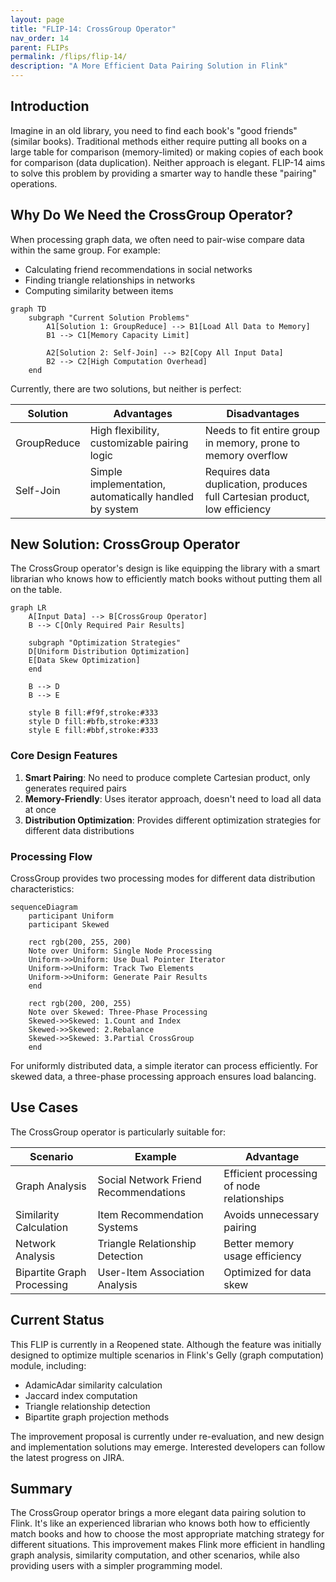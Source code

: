 ```yaml
---
layout: page
title: "FLIP-14: CrossGroup Operator"
nav_order: 14
parent: FLIPs
permalink: /flips/flip-14/
description: "A More Efficient Data Pairing Solution in Flink"
---
```


## Introduction

Imagine in an old library, you need to find each book's "good friends" (similar books). Traditional methods either require putting all books on a large table for comparison (memory-limited) or making copies of each book for comparison (data duplication). Neither approach is elegant. FLIP-14 aims to solve this problem by providing a smarter way to handle these "pairing" operations.

## Why Do We Need the CrossGroup Operator?

When processing graph data, we often need to pair-wise compare data within the same group. For example:
- Calculating friend recommendations in social networks
- Finding triangle relationships in networks
- Computing similarity between items

```mermaid
graph TD
    subgraph "Current Solution Problems"
        A1[Solution 1: GroupReduce] --> B1[Load All Data to Memory]
        B1 --> C1[Memory Capacity Limit]
        
        A2[Solution 2: Self-Join] --> B2[Copy All Input Data]
        B2 --> C2[High Computation Overhead]
    end
```

Currently, there are two solutions, but neither is perfect:

| Solution | Advantages | Disadvantages |
|----------|------------|---------------|
| GroupReduce | High flexibility, customizable pairing logic | Needs to fit entire group in memory, prone to memory overflow |
| Self-Join | Simple implementation, automatically handled by system | Requires data duplication, produces full Cartesian product, low efficiency |

## New Solution: CrossGroup Operator

The CrossGroup operator's design is like equipping the library with a smart librarian who knows how to efficiently match books without putting them all on the table.

```mermaid
graph LR
    A[Input Data] --> B[CrossGroup Operator]
    B --> C[Only Required Pair Results]
    
    subgraph "Optimization Strategies"
    D[Uniform Distribution Optimization]
    E[Data Skew Optimization]
    end
    
    B --> D
    B --> E
    
    style B fill:#f9f,stroke:#333
    style D fill:#bfb,stroke:#333
    style E fill:#bbf,stroke:#333
```

### Core Design Features

1. **Smart Pairing**: No need to produce complete Cartesian product, only generates required pairs
2. **Memory-Friendly**: Uses iterator approach, doesn't need to load all data at once
3. **Distribution Optimization**: Provides different optimization strategies for different data distributions

### Processing Flow

CrossGroup provides two processing modes for different data distribution characteristics:

```mermaid
sequenceDiagram
    participant Uniform
    participant Skewed
    
    rect rgb(200, 255, 200)
    Note over Uniform: Single Node Processing
    Uniform->>Uniform: Use Dual Pointer Iterator
    Uniform->>Uniform: Track Two Elements
    Uniform->>Uniform: Generate Pair Results
    end
    
    rect rgb(200, 200, 255)
    Note over Skewed: Three-Phase Processing
    Skewed->>Skewed: 1.Count and Index
    Skewed->>Skewed: 2.Rebalance
    Skewed->>Skewed: 3.Partial CrossGroup
    end
```

For uniformly distributed data, a simple iterator can process efficiently. For skewed data, a three-phase processing approach ensures load balancing.

## Use Cases

The CrossGroup operator is particularly suitable for:

| Scenario | Example | Advantage |
|----------|---------|-----------|
| Graph Analysis | Social Network Friend Recommendations | Efficient processing of node relationships |
| Similarity Calculation | Item Recommendation Systems | Avoids unnecessary pairing |
| Network Analysis | Triangle Relationship Detection | Better memory usage efficiency |
| Bipartite Graph Processing | User-Item Association Analysis | Optimized for data skew |

## Current Status

This FLIP is currently in a Reopened state. Although the feature was initially designed to optimize multiple scenarios in Flink's Gelly (graph computation) module, including:
- AdamicAdar similarity calculation
- Jaccard index computation
- Triangle relationship detection
- Bipartite graph projection methods

The improvement proposal is currently under re-evaluation, and new design and implementation solutions may emerge. Interested developers can follow the latest progress on JIRA.

## Summary

The CrossGroup operator brings a more elegant data pairing solution to Flink. It's like an experienced librarian who knows both how to efficiently match books and how to choose the most appropriate matching strategy for different situations. This improvement makes Flink more efficient in handling graph analysis, similarity computation, and other scenarios, while also providing users with a simpler programming model.
